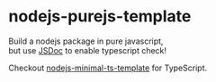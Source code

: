 # nodejs-purejs-template

Build a nodejs package in pure javascript,  
but use [JSDoc](https://www.typescriptlang.org/docs/handbook/jsdoc-supported-types.html) to enable typescript check!

Checkout [nodejs-minimal-ts-template](https://github.com/YieldRay/nodejs-minimal-ts-template) for TypeScript.
